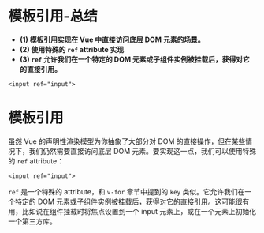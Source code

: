 # 模板引用-总结

- **(1) 模板引用实现在 Vue 中直接访问底层 DOM 元素的场景。**
- **(2) 使用特殊的 `ref` attribute 实现**
- **(3) `ref` 允许我们在一个特定的 DOM 元素或子组件实例被挂载后，获得对它的直接引用。**

```vue-html
<input ref="input">
```

# 模板引用

虽然 Vue 的声明性渲染模型为你抽象了大部分对 DOM 的直接操作，但在某些情况下，我们仍然需要直接访问底层 DOM 元素。要实现这一点，我们可以使用特殊的 `ref` attribute：

```vue-html
<input ref="input">
```

`ref` 是一个特殊的 attribute，和 `v-for` 章节中提到的 `key` 类似。它允许我们在一个特定的 DOM 元素或子组件实例被挂载后，获得对它的直接引用。这可能很有用，比如说在组件挂载时将焦点设置到一个 input 元素上，或在一个元素上初始化一个第三方库。
